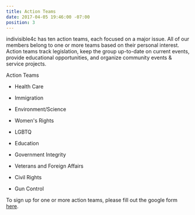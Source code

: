 ```yaml
---
title: Action Teams
date: 2017-04-05 19:46:00 -07:00
position: 3
---
```


indivisible4c has ten action teams, each focused on a major issue. All of our members belong to one or more teams based on their personal interest. Action teams track legislation, keep the group up-to-date on current events, provide educational opportunities, and organize community events & service projects.

Action Teams

* Health Care

* Immigration

* Environment/Science

* Women's Rights

* LGBTQ

* Education

* Government Integrity

* Veterans and Foreign Affairs

* Civil Rights

* Gun Control

To sign up for one or more action teams, please fill out the google form [here](https://docs.google.com/forms/d/e/1FAIpQLSdRzg-pwBPM0hc_B4jxO_vazOFBbwYEvngTPFQsL3fd6dY2rg/viewform?usp=sf_link).